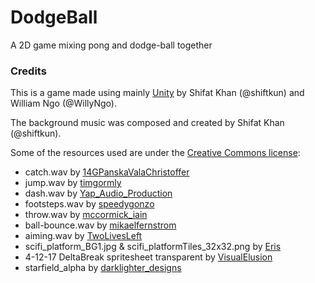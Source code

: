 # DodgeBall
A 2D game mixing pong and dodge-ball together

### Credits
This is a game made using mainly [Unity](https://unity3d.com/) by Shifat Khan (@shiftkun) and William Ngo (@WillyNgo).

The background music was composed and created by Shifat Khan (@shiftkun).

Some of the resources used are under the [Creative Commons license](https://creativecommons.org/licenses/by/3.0/):
- catch.wav by [14GPanskaValaChristoffer](https://freesound.org/people/14GPanskaValaChristoffer/sounds/420165/)
- jump.wav by [timgormly](https://freesound.org/people/timgormly/sounds/170162/)
- dash.wav by [Yap_Audio_Production](https://freesound.org/people/Yap_Audio_Production/sounds/219005/)
- footsteps.wav by [speedygonzo](https://freesound.org/people/speedygonzo/sounds/235718/)
- throw.wav by [mccormick_iain](https://freesound.org/people/mccormick_iain/sounds/371115/)
- ball-bounce.wav by [mikaelfernstrom](https://freesound.org/people/mikaelfernstrom/sounds/68650/)
- aiming.wav by [TwoLivesLeft](https://freesound.org/people/TwoLivesLeft/sounds/352683/)
- scifi_platform_BG1.jpg & scifi_platformTiles_32x32.png by [Eris](https://opengameart.org/content/sci-fi-platform-tiles)
- 4-12-17 DeltaBreak spritesheet transparent by [VisualElusion](https://opengameart.org/content/pixel-art-spritesheet-from-my-game-deltabreak)
- starfield_alpha by [darklighter_designs](https://opengameart.org/content/starfield-alpha-4k)